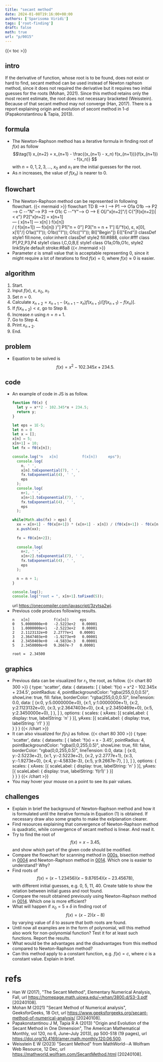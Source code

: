 ```yaml
---
title: "secant method"
date: 2024-01-08T19:16:00+08:00
authors: ['Sparisoma Viridi']
tags: ['root-finding']
draft: false
math: true
url: "p/0015"
---
```

{{< toc >}}


## intro
If the derivative of function, whose root is to be found, does not exist or hard to find, secant method can be used instead of Newton raphson method, since it does not required the derivative but it requires two initial guesses for the roots (Mohan, 2021). Since this method retains only the most recent estimate, the root does not necessary bracketed (Weisstein). Because of that secant method may not converge (Han, 2017). There is a report explaining origin and evolution of secont method in 1-d (Papakonstantinou & Tapia, 2013).


## formula
+ The Newton-Raphson method has a iterative formula in finding root of $f(x)$ as follow
$$\tag{1}
x_{n+2} = x_{n+1} - \frac{(x_{n+1} - x_n) f(x_{n+1})}{f(x_{n+1}) - f(x_n)}
$$
with $n = 0, 1, 2, 3, \dots$, $x_0$ and $x_1$ are the initial guesses for the root. 
+ As $n$ increases, the value of $f(x_n)$ is nearer to $0$.


## flowchart
+ The Newton-Raphson method can be represented in following flowchart.
{{< mermaid >}}
flowchart TD
  B --> I --> P1 --> O1a
  O1b --> P2 --> C --"N"--> P3 --> O1c
  C --"Y"--> O --> E
  O[/"x[n+2]"/]
  C{"|f(x[n+2])| < &varepsilon;"}
  P2["x[n+2] = x[n+1] <br> &mdash; ( x[n+1] &mdash; x[n] ) f(x[n])<br>/ ( f(x[n+1]) &mdash; f(x[n]) )"]
  P1["n = 0"]
  P3["n = n + 1"]
  I[/"f(x), &epsilon;, x[0], x[1]"/]
  O1a(("1")); O1b(("1")); O1c(("1"));
  B(["Begin"])
  E(["End"])
  classDef style1 fill:none, color:inherit
  classDef style2 fill:#888, color:#fff
  class P1,P2,P3,P4 style1
  class I,C,O,B,E style1
  class O1a,O1b,O1c, style2
  linkStyle default stroke:#8a8
{{< /mermaid >}}
+ Parameter $\varepsilon$ is small value that is acceptable representing $0$, since it might require a lot of iterations to find $f(x) = 0$, where $f(x) \approx 0$ is easier.


## algorithm
1. Start.
2. Input $f(x)$, $\varepsilon$, $x_0$, $x_1$.
3. Set $n = 0$.
4. Calculate $x_{n+2} = x_{n+1} - (x_{n+1} - x_n) f(x_{n+1}) / [ f(x_{n+1}) - f(x_n) ]$.
5. If $f(x_{n+2}) < \varepsilon$, go to Step 8.
6. Increase $n$ using $n = n + 1$.
7. Go to Step 4.
8. Print $x_{n+2}$.
9. End.


## problem
+ Equation to be solved is
$$\tag{2}
f(x) = x^2 - 102.345x + 234.5.
$$


## code
+ An example of code in JS is as follow.
  ```js
  function f0(x) {
    let y = x**2 - 102.345*x + 234.5;
    return y;
  }

  let eps = 1E-5;
  let n = 0
  let x = [];
  x[n] = 5;
  x[n+1] = 10;
  let fx = f0(x[n]);

  console.log("n   x[n]           f(x[n])     eps");
    console.log(
      n, ' ',
      x[n].toExponential(7), ' ',
      fx.toExponential(4), ' ',
      eps
    );
    console.log(
      n+1, ' ',
      x[n+1].toExponential(7), ' ',
      fx.toExponential(4), ' ',
      eps
    );

  while(Math.abs(fx) > eps) {
    xx = x[n+1] - f0(x[n+1]) * (x[n+1] - x[n]) / (f0(x[n+1]) - f0(x[n])); 
    x.push(xx);
    
    fx = f0(x[n+2]);
    
    console.log(
      n+2, ' ',
      x[n+2].toExponential(7), ' ',
      fx.toExponential(4), ' ',
      eps
    );

    n = n + 1;
  }

  console.log();
  console.log("root = ", x[n+1].toFixed(5));
  ```
  url https://onecompiler.com/javascript/3zytsa2wj.
+ Previous code produces following results.
  ```
  n   x[n]           f(x[n])     eps
  0   5.0000000e+0   -2.5223e+2   0.00001
  1   1.0000000e+1   -2.5223e+2   0.00001
  2   2.1123132e+0   2.2777e+1   0.00001
  3   2.3647403e+0   -1.9273e+0   0.00001
  4   2.3450469e+0   -4.5833e-3   0.00001
  5   2.3450000e+0   9.2667e-7   0.00001

  root =  2.34500
  ```


## graphics
+ Previous data can be visualized for $r_1$, the root, as follow.
  {{< chart 80 300 >}}
  {
    type: 'scatter',
    data:
    {
      datasets: [
        {
          label: 'f(x) = x^2 - 102.345x + 234.5',
          pointRadius: 4,
          pointBackgroundColor: "rgba(255,0,0,0.5)",
          showLine: true,
          fill: false,
          borderColor: "rgba(255,0,0,0.5)",
          lineTension: 0.0,
          data:
          [
  {x:0, y:5.0000000e+0},
  {x:1, y:1.0000000e+1},
  {x:2, y:2.1123132e+0},
  {x:3, y:2.3647403e+0},
  {x:4, y:2.3450469e+0},
  {x:5, y:2.3450000e+0},
          ]
        },
      ]
    },
    options: {
      scales: {
        xAxes: [{
          scaleLabel: {
          display: true,
          labelString: 'n'
          }
        }],
        yAxes: [{
          scaleLabel: {
          display: true,
          labelString: 'r1'
          }
        }]    
      }
    }
  }
  {{< /chart >}}
+ It can also visualized for $f(r_1)$ as follow.
  {{< chart 80 300 >}}
  {
    type: 'scatter',
    data:
    {
      datasets: [
        {
          label: 'f(x) = x - 3.45',
          pointRadius: 4,
          pointBackgroundColor: "rgba(0,0,255,0.5)",
          showLine: true,
          fill: false,
          borderColor: "rgba(0,0,255,0.5)",
          lineTension: 0.0,
          data:
          [
  {x:0, y:-2.5223e+2},
  {x:1, y:-2.5223e+2},
  {x:2, y:2.2777e+1},
  {x:3, y:-1.9273e+0},
  {x:4, y:-4.5833e-3},
  {x:5, y:9.2667e-7},
          ]
        },
      ]
    },
    options: {
      scales: {
        xAxes: [{
          scaleLabel: {
          display: true,
          labelString: 'n'
          }
        }],
        yAxes: [{
          scaleLabel: {
          display: true,
          labelString: 'f(r1)'
          }
        }]    
      }
    }
  }
  {{< /chart >}}
+ You may hover your mouse on a point to see its pair values.


## challenges
+ Explain in brief the background of Newton-Raphson method and how it is formulated until the iterative formula in Equation (1) is obtained. If necessary draw also some graphs to make the exlplanation clearer.
+ Find resources explaining that convergence of Newton-Raphson method is quadratic, while convergence of secant method is linear. And read it.
+ Try to find the root of
$$\tag{3}
f(x) = x - 3.45,
$$
and show which part of the given code should be modified.
+ Compare the flowchart for scanning method in [000s](../000s), bisection method in [0004](../0004) and Newton-Raphson method in [0014](../0014). Which one is easier to understand? Why?
+ Find roots of
$$\tag{4}
f(x) = (x - 1.23456)(x - 9.87654)(x - 23.45678),
$$
with different initial guesses, e.g. 0, 5, 11, 40. Create table to show the relation between initial guess and root found.
+ Compare the result obtained previously using Newton-Raphson method in [0014](../0014). Which one is more efficient?
+ What will happen if $x_0 = 5 \pm \delta$ in finding root of
$$\tag{5}
f(x) = (x - 2)(x - 8)
$$
by varying value of $\delta$ to assure that both roots are found.
+ Until now all examples are in the form of polynomial, will this method also work for non-polynomial function? Test it for at least such functions. Report the results.
+ What would be the advantages and the disadvantages from this method compared to Newton-Raphson method?
+ Can this method apply to a constant function, e.g. $f(x) = c$, where $c$ is a constant value. Explain in brief.


# refs
+ Han W (2017), "The Secant Method", Elementary Numerical Analysis, Fall, url https://homepage.math.uiowa.edu/~whan/3800.d/S3-3.pdf [20240108].
+ Mohan M (2021) "Secant Method of Numerical analysis", GeeksforGeeks, 18 Oct, url https://www.geeksforgeeks.org/secant-method-of-numerical-analysis/ [20240108].
+ Papakonstantinou J M, Tapia R A (2013) "Origin and Evolution of the Secant Method in One Dimension", The American Mathematical Monthly, vol 120, no 6, June–July 2013), pp 500-518 (19 pages), url https://doi.org/10.4169/amer.math.monthly.120.06.500.
+ Weisstein E W (2023) "Secant Method" from MathWorld--A Wolfram Web Resource, 12 Dec, url https://mathworld.wolfram.com/SecantMethod.html [20240108].
